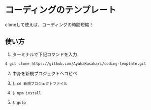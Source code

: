 # コーディングのテンプレート

cloneして使えば、コーディングの時間短縮！

## 使い方

1. ターミナルで下記コマンドを入力

`$ git clone https://github.com/AyakaKusakari/coding-template.git`

2. 中身を新規プロジェクトへコピペ

3. `$ cd 新規プロジェクトファイル`

4. `$ npm install`

5. `$ gulp`
